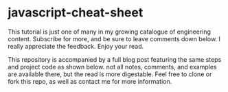 # javascript-cheat-sheet

This tutorial is just one of many in my growing catalogue of engineering content. Subscribe for more, and be sure to leave comments down below. I really appreciate the feedback. Enjoy your read.

This repository is accompanied by a full blog post featuring the same steps and project code as shown below. not all notes, comments, and examples are available there, but the read is more digestable. Feel free to clone or fork this repo, as well as contact me for more information.
